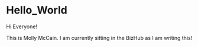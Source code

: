 # Hello_World

Hi Everyone!

This is Molly McCain. I am currently sitting in the BizHub as I am writing this!

